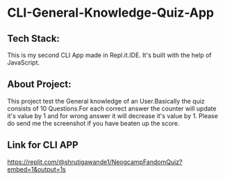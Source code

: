 # CLI-General-Knowledge-Quiz-App
## Tech Stack:
This is my second CLI App made in Repl.it.IDE. It's built with the help of JavaScript.
## About Project:
This project test the General knowledge of an User.Basically the quiz consists of 10 Questions.For each correct answer the counter will update it's value by 1 and for wrong answer it will decrease it's value by 1. Please do send me the screenshot if you have beaten up the score.
## Link for CLI APP
https://replit.com/@shrutigawande1/NeogcampFandomQuiz?embed=1&output=1s
